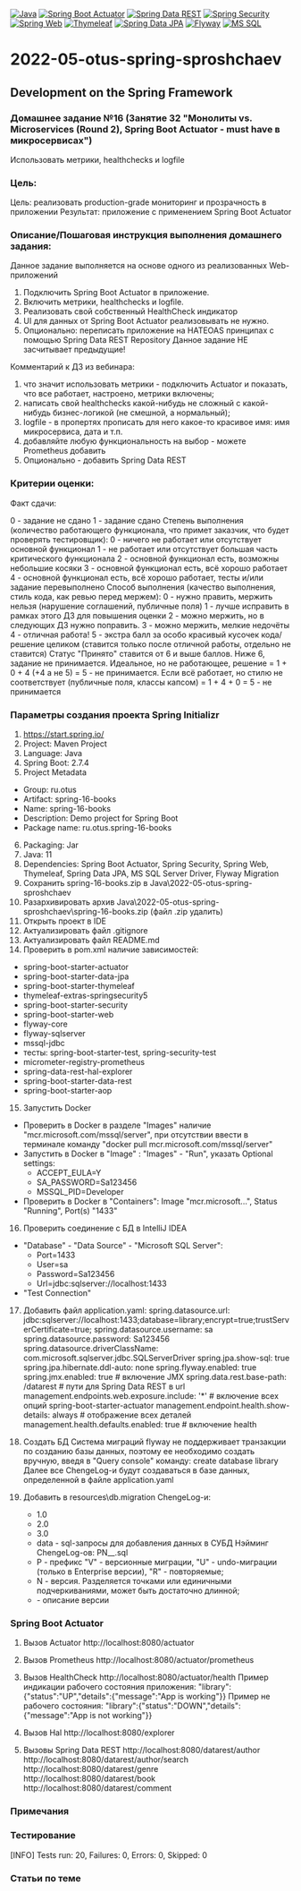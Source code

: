 [![Java](https://img.shields.io/badge/Java-E43222??style=for-the-badge&logo=java&logoColor=FFFFFF)](https://java.com/)
[![Spring Boot Actuator](https://img.shields.io/badge/Spring_Boot_Actuator-FFFFFF??style=for-the-badge&logo=Spring)](https://spring.io/guides/gs/actuator-service/)
[![Spring Data REST](https://img.shields.io/badge/Spring_Data_REST-FFFFFF??style=for-the-badge&logo=Spring)](https://spring.io/projects/spring-data-rest)
[![Spring Security](https://img.shields.io/badge/Spring_Security-FFFFFF??style=for-the-badge&logo=Spring)](https://spring.io/projects/spring-security/)
[![Spring Web](https://img.shields.io/badge/Spring_Web-FFFFFF??style=for-the-badge&logo=Spring)](https://spring.io/guides/gs/serving-web-content/)
[![Thymeleaf](https://img.shields.io/badge/Thymeleaf-FFFFFF??style=for-the-badge&logo=Thymeleaf&logoColor=025B10)](https://www.thymeleaf.org/)
[![Spring Data JPA](https://img.shields.io/badge/Spring_Data_JPA-FFFFFF??style=for-the-badge&logo=Spring)](https://spring.io/projects/spring-data-jpa)
[![Flyway](https://img.shields.io/badge/Flyway-FFFFFF??style=for-the-badge&logo=Flyway&logoColor=CC0100)](https://flywaydb.org/)
[![MS SQL](https://img.shields.io/badge/SQL_Server-2B65B2??style=for-the-badge&logo=Microsoft&logoColor=FFFFFF)](https://www.microsoft.com/en-us/sql-server)

# 2022-05-otus-spring-sproshchaev
Development on the Spring Framework
-----------------------------------
### Домашнее задание №16 (Занятие 32 "Монолиты vs. Microservices (Round 2), Spring Boot Actuator - must have в микросервисах")
Использовать метрики, healthchecks и logfile

### Цель:
Цель: реализовать production-grade мониторинг и прозрачность в приложении
Результат: приложение с применением Spring Boot Actuator

### Описание/Пошаговая инструкция выполнения домашнего задания:
Данное задание выполняется на основе одного из реализованных Web-приложений

1. Подключить Spring Boot Actuator в приложение.
2. Включить метрики, healthchecks и logfile.
3. Реализовать свой собственный HealthCheck индикатор
4. UI для данных от Spring Boot Actuator реализовывать не нужно.
5. Опционально: переписать приложение на HATEOAS принципах с помощью Spring Data REST Repository
Данное задание НЕ засчитывает предыдущие!

Комментарий к ДЗ из вебинара: 
1) что значит использовать метрики - подключить Actuator и показать, что все работает, 
настроено, метрики включены;   
2) написать свой healthchecks какой-нибудь не сложный с какой-нибудь бизнес-логикой (не смешной, а нормальный);
3) logfile - в пропертях прописать для него какое-то красивое имя: имя микросервиса, дата и т.п.
4) добавляйте любую функциональность на выбор - можете Prometheus добавить
5) Опционально - добавить Spring Data REST 

### Критерии оценки:
Факт сдачи:

0 - задание не сдано
1 - задание сдано
Степень выполнения (количество работающего функционала, что примет заказчик, что будет проверять тестировщик):
0 - ничего не работает или отсутствует основной функционал
1 - не работает или отсутствует большая часть критического функционала
2 - основной функционал есть, возможны небольшие косяки
3 - основной функционал есть, всё хорошо работает
4 - основной функционал есть, всё хорошо работает, тесты и/или задание перевыполнено
Способ выполнения (качество выполнения, стиль кода, как ревью перед мержем):
0 - нужно править, мержить нельзя (нарушение соглашений, публичные поля)
1 - лучше исправить в рамках этого ДЗ для повышения оценки
2 - можно мержить, но в следующих ДЗ нужно поправить.
3 - можно мержить, мелкие недочёты
4 - отличная работа!
5 - экстра балл за особо красивый кусочек кода/решение целиком (ставится только после отличной работы, отдельно не ставится)
Статус "Принято" ставится от 6 и выше баллов.
Ниже 6, задание не принимается.
Идеальное, но не работающее, решение = 1 + 0 + 4 (+4 а не 5) = 5 - не принимается.
Если всё работает, но стилю не соответствует (публичные поля, классы капсом) = 1 + 4 + 0 = 5 - не принимается

### Параметры создания проекта Spring Initializr
1. https://start.spring.io/
2. Project: Maven Project
3. Language: Java
4. Spring Boot: 2.7.4
5. Project Metadata
  - Group: ru.otus
  - Artifact: spring-16-books
  - Name: spring-16-books
  - Description: Demo project for Spring Boot
  - Package name: ru.otus.spring-16-books
6. Packaging: Jar
7. Java: 11
8. Dependencies: Spring Boot Actuator, Spring Security, Spring Web, Thymeleaf, Spring Data JPA, MS SQL Server Driver, 
Flyway Migration
9. Сохранить spring-16-books.zip в Java\2022-05-otus-spring-sproshchaev
10. Разархивировать архив Java\2022-05-otus-spring-sproshchaev\spring-16-books.zip (файл .zip удалить)
11. Открыть проект в IDE
12. Актуализировать файл .gitignore
13. Актуализировать файл README.md
14. Проверить в pom.xml наличие зависимостей: 
  - spring-boot-starter-actuator
  - spring-boot-starter-data-jpa 
  - spring-boot-starter-thymeleaf 
  - thymeleaf-extras-springsecurity5  
  - spring-boot-starter-security 
  - spring-boot-starter-web
  - flyway-core  
  - flyway-sqlserver  
  - mssql-jdbc 
  - тесты: spring-boot-starter-test, spring-security-test 
  - micrometer-registry-prometheus
  - spring-data-rest-hal-explorer
  - spring-boot-starter-data-rest
  - spring-boot-starter-aop
15. Запустить Docker
  - Проверить в Docker в разделе "Images" наличие "mcr.microsoft.com/mssql/server", при отсутствии ввести в терминале 
  команду "docker pull mcr.microsoft.com/mssql/server"
  - Запустить в Docker в "Image" : "Images" - "Run", указать Optional settings: 
     - ACCEPT_EULA=Y
     - SA_PASSWORD=Sa123456
     - MSSQL_PID=Developer
  - Проверить в Docker в "Containers": Image "mcr.microsoft...", Status "Running", Port(s) "1433"
16. Проверить соединение с БД в IntelliJ IDEA
  - "Database" - "Data Source" - "Microsoft SQL Server": 
     - Port=1433 
     - User=sa 
     - Password=Sa123456
     - Url=jdbc:sqlserver://localhost:1433 
  - "Test Connection"
17. Добавить файл application.yaml:
    spring.datasource.url: jdbc:sqlserver://localhost:1433;database=library;encrypt=true;trustServerCertificate=true;
    spring.datasource.username: sa
    spring.datasource.password: Sa123456
    spring.datasource.driverClassName: com.microsoft.sqlserver.jdbc.SQLServerDriver
    spring.jpa.show-sql: true
    spring.jpa.hibernate.ddl-auto: none
    spring.flyway.enabled: true
    spring.jmx.enabled: true # включение JMX
    spring.data.rest.base-path: /datarest # пути для Spring Data REST в url
    management.endpoints.web.exposure.include: '*' # включение всех опций spring-boot-starter-actuator
    management.endpoint.health.show-details: always # отображение всех деталей
    management.health.defaults.enabled: true # включение health

18. Создать БД
    Система миграций flyway не поддерживает транзакции по созданию базы данных, поэтому ее необходимо создать вручную, 
    введя в "Query console" команду: create database library
    Далее все ChengeLog-и будут создаваться в базе данных, определенной в файле application.yaml
19. Добавить в resources\db.migration ChengeLog-и:
      - 1.0 
      - 2.0
      - 3.0
      - data - sql-запросы для добавления данных в СУБД
    Нэйминг ChengeLog-ов: PN__<Description>.sql
      - P - префикс "V" - версионные миграции, "U" - undo-миграции (только в Enterprise версии), "R" - повторяемые;
      - N - версия. Разделяется точками или единичными подчеркиваниями, может быть достаточно длинной;
      - <Description> - описание версии

### Spring Boot Actuator

1. Вызов Actuator http://localhost:8080/actuator

2. Вызов Prometheus http://localhost:8080/actuator/prometheus

3. Вызов HealthCheck http://localhost:8080/actuator/health
Пример индикации рабочего состояния приложения: "library":{"status":"UP","details":{"message":"App is working"}} 
Пример не рабочего состояния: "library":{"status":"DOWN","details":{"message":"App is not working"}}

4. Вызов Hal http://localhost:8080/explorer

5. Вызовы Spring Data REST
   http://localhost:8080/datarest/author
   http://localhost:8080/datarest/author/search
   http://localhost:8080/datarest/genre
   http://localhost:8080/datarest/book   
   http://localhost:8080/datarest/comment

### Примечания

### Тестирование

[INFO] Tests run: 20, Failures: 0, Errors: 0, Skipped: 0

### Статьи по теме
